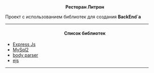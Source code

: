<center><b>Ресторан Литрон</b></center>

Проект с использованием библиотек для создания <b>BackEnd`a</b>

<hr style="width: 90%; color: blue;"/>
<h4 style="text-align: center;">Список библиотек</h4>

<ul>
    <li><a href="https://www.npmjs.com/package/express">Express Js</a></li>
    <li><a href="https://www.npmjs.com/package/mysql2">MySql2</a></li>
    <li><a href="https://www.npmjs.com/package/body-parser">body parser</a></li>
    <li><a href="https://www.npmjs.com/package/ejs">ejs</a></li>
</ul>

<hr style="width: 90%; color: blue;"/>
